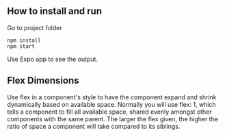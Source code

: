 ## How to install and run

Go to project folder

```
npm install
npm start
```

Use Expo app to see the output.

## Flex Dimensions

Use flex in a component's style to have the component expand and shrink dynamically based on available space. Normally you will use flex: 1, which tells a component to fill all available space, shared evenly amongst other components with the same parent. The larger the flex given, the higher the ratio of space a component will take compared to its siblings.
